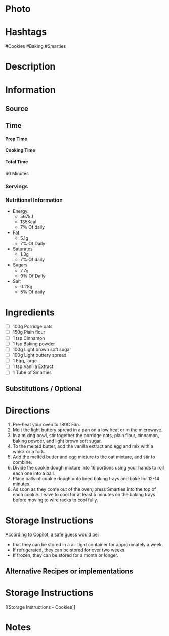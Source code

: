 # Photo

# Hashtags
#Cookies #Baking #Smarties 

# Description

# Information
## Source

## Time
#### Prep Time

#### Cooking Time

#### Total Time
60 Minutes
### Servings

### Nutritional Information
- Energy:
	- 567kJ
	- 135Kcal
	- 7% Of daily
- Fat
	- 5.1g
	- 7% Of Daily
- Saturates
	- 1.3g
	- 7% Of daily
- Sugars
	- 7.7g
	- 9% Of Daily
- Salt
	- 0.28g
	- 5% Of daily

# Ingredients
- [ ] 100g Porridge oats
- [ ] 150g Plain flour
- [ ] 1 tsp Cinnamon
- [ ] 1 tsp Baking powder
- [ ] 100g Light brown soft sugar
- [ ] 100g Light buttery spread
- [ ] 1 Egg, large
- [ ] 1 tsp Vanilla Extract
- [ ] 1 Tube of Smarties
## Substitutions / Optional

# Directions
1. Pre-heat your oven to 180C Fan.
2. Melt the light buttery spread in a pan on a low heat or in the microwave.
3. In a mixing bowl, stir together the porridge oats, plain flour, cinnamon, baking powder, and light brown soft sugar.
4. To the melted butter, add the vanilla extract and egg and mix with a whisk or a fork.
5. Add the melted butter and egg mixture to the oat mixture, and stir to combine.
6. Divide the cookie dough mixture into 16 portions using your hands to roll each one into a ball.
7. Place balls of cookie dough onto lined baking trays and bake for 12-14 minutes.
8. As soon as they come out of the oven, press Smarties into the top of each cookie. Leave to cool for at least 5 minutes on the baking trays before moving to wire racks to cool fully.
# Storage Instructions
According to Copilot, a safe guess would be:
- that they can be stored in a air tight container for approximately a week.
- If refrigerated, they can be stored for over two weeks.
- If frozen, they can be stored for a month or longer.
## Alternative Recipes or implementations

# Storage Instructions
[[Storage Instructions - Cookies]]

# Notes
